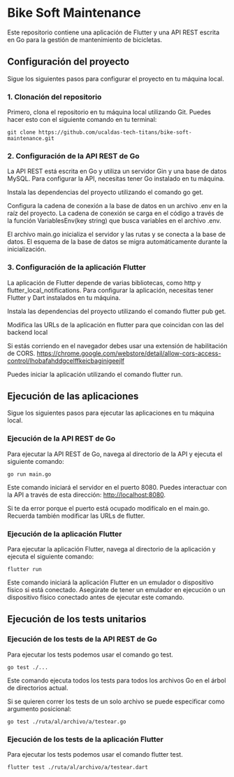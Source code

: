 # Bike Soft Maintenance

Este repositorio contiene una aplicación de Flutter y una API REST escrita en Go para la gestión de mantenimiento de bicicletas.

## Configuración del proyecto

Sigue los siguientes pasos para configurar el proyecto en tu máquina local.

### 1. Clonación del repositorio

Primero, clona el repositorio en tu máquina local utilizando Git. Puedes hacer esto con el siguiente comando en tu terminal:

```shell
git clone https://github.com/ucaldas-tech-titans/bike-soft-maintenance.git
```

### 2. Configuración de la API REST de Go

La API REST está escrita en Go y utiliza un servidor Gin y una base de datos MySQL. Para configurar la API, necesitas tener Go instalado en tu máquina.

Instala las dependencias del proyecto utilizando el comando go get.

Configura la cadena de conexión a la base de datos en un archivo .env en la raíz del proyecto. La cadena de conexión se carga en el código a través de la función VariablesEnv(key string) que busca variables en el archivo .env.

El archivo main.go inicializa el servidor y las rutas y se conecta a la base de datos. El esquema de la base de datos se migra automáticamente durante la inicialización.

### 3. Configuración de la aplicación Flutter

La aplicación de Flutter depende de varias bibliotecas, como http y flutter_local_notifications. Para configurar la aplicación, necesitas tener Flutter y Dart instalados en tu máquina.

Instala las dependencias del proyecto utilizando el comando flutter pub get.

Modifica las URLs de la aplicación en flutter para que coincidan con las del backend local

Si estás corriendo en el navegador debes usar una extensión de habilitación de CORS.
<https://chrome.google.com/webstore/detail/allow-cors-access-control/lhobafahddgcelffkeicbaginigeejlf>

Puedes iniciar la aplicación utilizando el comando flutter run.

## Ejecución de las aplicaciones

Sigue los siguientes pasos para ejecutar las aplicaciones en tu máquina local.

### Ejecución de la API REST de Go

Para ejecutar la API REST de Go, navega al directorio de la API y ejecuta el siguiente comando:

```shell
go run main.go
```

Este comando iniciará el servidor en el puerto 8080. Puedes interactuar con la API a través de esta dirección: <http://localhost:8080>.

Si te da error porque el puerto está ocupado modifícalo en el main.go. Recuerda también modificar las URLs de flutter.

### Ejecución de la aplicación Flutter

Para ejecutar la aplicación Flutter, navega al directorio de la aplicación y ejecuta el siguiente comando:

```shell
flutter run
```

Este comando iniciará la aplicación Flutter en un emulador o dispositivo físico si está conectado. Asegúrate de tener un emulador en ejecución o un dispositivo físico conectado antes de ejecutar este comando.

## Ejecución de los tests unitarios

### Ejecución de los tests de la API REST de Go

Para ejecutar los tests podemos usar el comando go test.

```shell
go test ./...
```

Este comando ejecuta todos los tests para todos los archivos Go en el árbol de directorios actual.

Si se quieren correr los tests de un solo archivo se puede especificar como argumento posicional:

```shell
go test ./ruta/al/archivo/a/testear.go
```

### Ejecución de los tests de la aplicación Flutter

Para ejecutar los tests podemos usar el comando flutter test.

```shell
flutter test ./ruta/al/archivo/a/testear.dart
```
